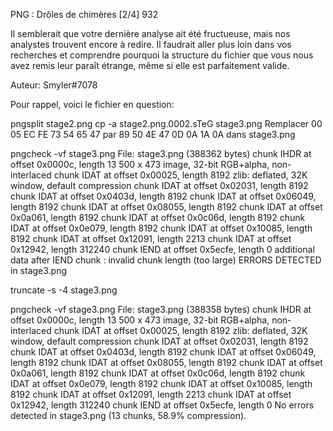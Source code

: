 PNG : Drôles de chimères [2/4]
932

Il semblerait que votre dernière analyse ait été fructueuse, mais nos analystes trouvent encore à redire. Il faudrait aller plus loin dans vos recherches et comprendre pourquoi la structure du fichier que vous nous avez remis leur paraît étrange, même si elle est parfaitement valide.

Auteur: Smyler#7078

Pour rappel, voici le fichier en question:

pngsplit stage2.png
cp -a stage2.png.0002.sTeG stage3.png
Remplacer 00 05 EC FE  73 54 65 47 par 89 50 4E 47  0D 0A 1A 0A dans stage3.png

pngcheck -vf stage3.png
File: stage3.png (388362 bytes)
  chunk IHDR at offset 0x0000c, length 13
    500 x 473 image, 32-bit RGB+alpha, non-interlaced
  chunk IDAT at offset 0x00025, length 8192
    zlib: deflated, 32K window, default compression
  chunk IDAT at offset 0x02031, length 8192
  chunk IDAT at offset 0x0403d, length 8192
  chunk IDAT at offset 0x06049, length 8192
  chunk IDAT at offset 0x08055, length 8192
  chunk IDAT at offset 0x0a061, length 8192
  chunk IDAT at offset 0x0c06d, length 8192
  chunk IDAT at offset 0x0e079, length 8192
  chunk IDAT at offset 0x10085, length 8192
  chunk IDAT at offset 0x12091, length 2213
  chunk IDAT at offset 0x12942, length 312240
  chunk IEND at offset 0x5ecfe, length 0
  additional data after IEND chunk
:  invalid chunk length (too large)
ERRORS DETECTED in stage3.png

truncate -s -4 stage3.png

pngcheck -vf stage3.png
File: stage3.png (388358 bytes)
  chunk IHDR at offset 0x0000c, length 13
    500 x 473 image, 32-bit RGB+alpha, non-interlaced
  chunk IDAT at offset 0x00025, length 8192
    zlib: deflated, 32K window, default compression
  chunk IDAT at offset 0x02031, length 8192
  chunk IDAT at offset 0x0403d, length 8192
  chunk IDAT at offset 0x06049, length 8192
  chunk IDAT at offset 0x08055, length 8192
  chunk IDAT at offset 0x0a061, length 8192
  chunk IDAT at offset 0x0c06d, length 8192
  chunk IDAT at offset 0x0e079, length 8192
  chunk IDAT at offset 0x10085, length 8192
  chunk IDAT at offset 0x12091, length 2213
  chunk IDAT at offset 0x12942, length 312240
  chunk IEND at offset 0x5ecfe, length 0
No errors detected in stage3.png (13 chunks, 58.9% compression).

